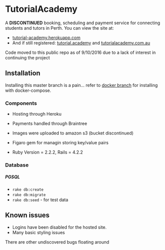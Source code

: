 # TutorialAcademy
A **DISCONTINUED** booking, scheduling and payment service for connecting students and tutors in Perth. You can view the site at:
* [tutorial-academy.herokuapp.com](https://tutorial-academy.herokuapp.com)
* And if still registered: [tutorial.academy](https://tutorial.academy/) and [tutorialacademy.com.au](https://tutorialacademy.com.au/)

Code moved to this public repo as of 9/10/2016 due to a lack of interest in continuing the project

## Installation
Installing this master branch is a pain... refer to [docker branch](https://github.com/BraydenNeale/tutorial_academy/tree/docker) for installing with docker-compose.

### Components
* Hosting through Heroku
* Payments handled through Braintree
* Images were uploaded to amazon s3 (bucket discontinued)
* Figaro gem for managin storing key/value pairs

* Ruby Version = 2.2.2, Rails = 4.2.2

### Database
##### PGSQL
* `rake db:create`
* `rake db:migrate`
* `rake db:seed` - for test data

## Known issues
* Logins have been disabled for the hosted site.
* Many basic styling issues

There are other undiscovered bugs floating around
